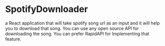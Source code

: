# SpotifyDownloader
a React application that will take spotify song url as an input and it will help you to download that song. You can use any open source API for downloading the song. You can prefer RapidAPI for Implementing that feature.
